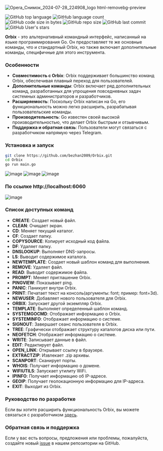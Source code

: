 ![Opera_Снимок_2024-07-28_224908_logo html-removebg-preview](https://github.com/OrbixUser-attachments/assets/9849e2a9-af26-4e69-bc3e-b335ecdacedc)

![GitHub top language](https://img.shields.io/github/languages/top/bezhan2009/ORPXI) 
![GitHub language count](https://img.shields.io/github/languages/count/bezhan2009/ORPXI)
![GitHub code size in bytes](https://img.shields.io/github/languages/code-size/bezhan2009/ORPXI)
![GitHub repo size](https://img.shields.io/github/repo-size/bezhan2009/ORPXI) 
![GitHub last commit](https://img.shields.io/github/last-commit/bezhan2009/ORPXI)
![GitHub User's stars](https://img.shields.io/github/stars/bezhan2009?style=social)

**Orbix** - это альтернативный командный интерфейс, написанный на языке программирования Go. Он предоставляет те же основные команды, что и стандартный Orbix, но также включает дополнительные команды, специфичные для этого инструмента.

### Особенности

- **Совместимость с Orbix**: Orbix поддерживает большинство команд Orbix, обеспечивая плавный переход для пользователей.
- **Дополнительные команды**: Orbix включает ряд дополнительных команд, разработанных для упрощения повседневных задач системных администраторов и разработчиков.
- **Расширяемость**: Поскольку Orbix написан на Go, его функциональность можно легко расширить, разрабатывая пользовательские команды.
- **Производительность**: Go известен своей высокой производительностью, что делает Orbix быстрым и отзывчивым.
- **Поддержка и обратная связь**: Пользователи могут связаться с разработчиком напрямую через Telegram.

### Установка и запуск

```bash
git clone https://github.com/bezhan2009/Orbix.git
cd Orbix
go run main.go
```
![image](https://github.com/OrbixUser-attachments/assets/2b540539-45d5-4aee-acfe-236682cbb3ea)
![image](https://github.com/OrbixUser-attachments/assets/c2a23ac9-e6d3-45a6-bde7-d9301202f637)
![image](https://github.com/OrbixUser-attachments/assets/20216f61-7171-44e9-aa8c-0b9ccf57bf2c)

### По ссылке http://localhost:6060
![image](https://github.com/OrbixUser-attachments/assets/dc2d0b92-0c81-4658-873d-b1b39fcbdd5b)

### Список доступных команд

- **CREATE**: Создает новый файл.
- **CLEAN**: Очищает экран.
- **CD**: Меняет текущий каталог.
- **CF**: Создает папку.
- **COPYSOURCE**: Копирует исходный код файла.
- **DF**: Удаляет папку.
- **DNSLOOKUP**: Выполняет DNS-запросы.
- **LS**: Выводит содержимое каталога.
- **NEWTEMPLATE**: Создает новый шаблон команд для выполнения.
- **REMOVE**: Удаляет файл.
- **READ**: Выводит содержимое файла.
- **PROMPT**: Меняет приглашение Orbix.
- **PINGVIEW**: Показывает ping.
- **PANIC**: Паникует внутри Orbix.
- **PRINT**: Печатает текст на консоль(аргументы: font; пример: font=3d).
- **NEWUSER**: Добавляет нового пользователя для Orbix.
- **ORBIX**: Запускает другой экземпляр Orbix.
- **TEMPLATE**: Выполняет определенный шаблон команд.
- **SYSTEMGOCMD**: Отображает информацию о Orbix.
- **SYSTEMINFO**: Отображает информацию о системе.
- **SIGNOUT**: Завершает сеанс пользователя в Orbix.
- **TREE**: Графически отображает структуру каталогов диска или пути.
- **NEOFETCH**: Отображает информацию о системе.
- **WRITE**: Записывает данные в файл.
- **EDIT**: Редактирует файл.
- **OPEN_LINK**: Открывает ссылку в браузере.
- **EXTRACTZIP**: Извлекает .zip архивы.
- **SCANPORT**: Сканирует порты.
- **WHOIS**: Получает информацию о домене.
- **WIFIUTILS**: Запускает утилиту WiFi.
- **IPINFO**: Получает информацию об IP-адресе.
- **GEOIP**: Получает геолокационную информацию для IP-адреса.
- **EXIT**: Выходит из Orbix.

### Руководство по разработке

Если вы хотите расширить функциональность Orbix, вы можете связаться с разработчиком [здесь](https://t.me/JustBejan).

### Обратная связь и поддержка

Если у вас есть вопросы, предложения или проблемы, пожалуйста, создайте новый [issue](https://github.com/bezhan2009/Orbix/issues/new) в нашем репозитории на GitHub.
